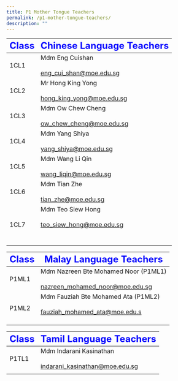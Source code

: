 ```yaml
---
title: P1 Mother Tongue Teachers
permalink: /p1-mother-tongue-teachers/
description: ""
---
```

|     <strong style="color: blue; font-size: 24px;">Class</strong>|<strong style="color: blue; font-size: 24px;">Chinese Language Teachers</strong>|
| -------------------------------- | ---------------------------------------------------- |
| 1CL1   | Mdm Eng Cuishan<br><br><a href="mailto:eng_cui_shan@moe.edu.sg">eng_cui_shan@moe.edu.sg</a>| 
| 1CL2   | Mr Hong King Yong<br><br><a href="mailto:hong_king_yong@moe.edu.sg">hong_king_yong@moe.edu.sg</a>| 
| 1CL3  | Mdm Ow Chew Cheng<br><br><a href="mailto:ow_chew_cheng@moe.edu.sg">ow_chew_cheng@moe.edu.sg</a>
1CL4   | Mdm Yang Shiya<br><br> <a href="mailto:yang_shiya@moe.edu.sg">yang_shiya@moe.edu.sg</a>|
| 1CL5   | Mdm Wang Li Qin<br><br><a href="mailto:wang_liqin@moe.edu.sg">wang_liqin@moe.edu.sg</a>|
| 1CL6  | Mdm Tian Zhe<br><br><a href="mailto:tian_zhe@moe.edu.sg">tian_zhe@moe.edu.sg</a> 
1CL7  | Mdm Teo Siew Hong<br><br><a href="mailto:teo_siew_hong@moe.edu.sg">teo_siew_hong@moe.edu.sg </a><br><br><br>|




|     <strong style="color: blue; font-size: 24px;">Class</strong>|<strong style="color: blue; font-size: 24px;">Malay Language Teachers</strong>|
| -------------------------------- | ---------------------------------------------------- |
| P1ML1   | Mdm Nazreen Bte Mohamed Noor (P1ML1)<br><br><a href="mailto:nazreen_mohamed_noor@moe.edu.sg">nazreen_mohamed_noor@moe.edu.sg</a>| 
| P1ML2  | Mdm Fauziah Bte Mohamed Ata (P1ML2)<br><br><a href="mailto:fauziah_mohamed_ata@moe.edu.sg">fauziah_mohamed_ata@moe.edu.s</a><br><br>|

|     <strong style="color: blue; font-size: 24px;">Class</strong>|<strong style="color: blue; font-size: 24px;">Tamil Language Teachers</strong>|
| -------------------------------- | ---------------------------------------------------- |
| P1TL1   | Mdm Indarani Kasinathan<br><br><a href="mailto:indarani_kasinathan@moe.edu.sg">indarani_kasinathan@moe.edu.sg 
</a>|